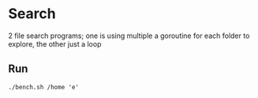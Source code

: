 # Search

2 file search programs; one is using multiple a goroutine for each folder to explore, the other just a loop

## Run

`./bench.sh /home 'e'`
